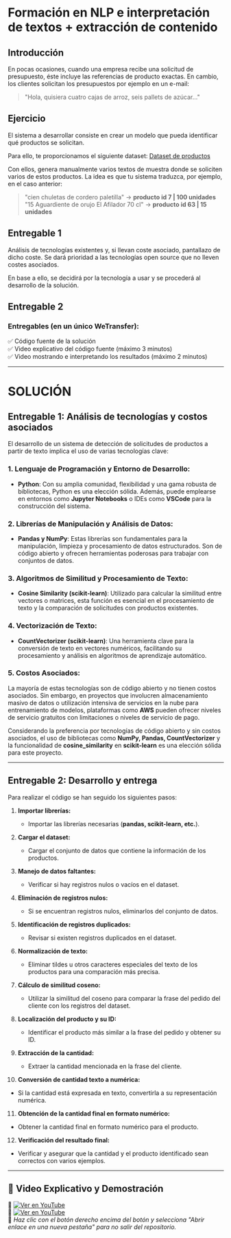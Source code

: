 # **Formación en NLP e interpretación de textos + extracción de contenido**

## **Introducción**

En pocas ocasiones, cuando una empresa recibe una solicitud de presupuesto, éste incluye las referencias de producto exactas. En cambio, los clientes solicitan los presupuestos por ejemplo en un e-mail:

> "Hola, quisiera cuatro cajas de arroz, seis pallets de azúcar..."

## **Ejercicio**

El sistema a desarrollar consiste en crear un modelo que pueda identificar qué productos se solicitan.

Para ello, te proporcionamos el siguiente dataset: [Dataset de productos](https://apioverstand.es/training/dataset_productos.csv)

Con ellos, genera manualmente varios textos de muestra donde se soliciten varios de estos productos. La idea es que tu sistema traduzca, por ejemplo, en el caso anterior:

> "cien chuletas de cordero paletilla" → **producto id 7 | 100 unidades**  
> "15 Aguardiente de orujo El Afilador 70 cl" → **producto id 63 | 15 unidades**

## **Entregable 1**

Análisis de tecnologías existentes y, si llevan coste asociado, pantallazo de dicho coste. Se dará prioridad a las tecnologías open source que no lleven costes asociados.

En base a ello, se decidirá por la tecnología a usar y se procederá al desarrollo de la solución.

## **Entregable 2**

### **Entregables (en un único WeTransfer):**
✅ Código fuente de la solución  
✅ Video explicativo del código fuente (máximo 3 minutos)  
✅ Video mostrando e interpretando los resultados (máximo 2 minutos)  

---

# **SOLUCIÓN**

## **Entregable 1: Análisis de tecnologías y costos asociados**

El desarrollo de un sistema de detección de solicitudes de productos a partir de texto implica el uso de varias tecnologías clave:

### **1. Lenguaje de Programación y Entorno de Desarrollo:**
- **Python**: Con su amplia comunidad, flexibilidad y una gama robusta de bibliotecas, Python es una elección sólida. Además, puede emplearse en entornos como **Jupyter Notebooks** o IDEs como **VSCode** para la construcción del sistema.

### **2. Librerías de Manipulación y Análisis de Datos:**
- **Pandas y NumPy**: Estas librerías son fundamentales para la manipulación, limpieza y procesamiento de datos estructurados. Son de código abierto y ofrecen herramientas poderosas para trabajar con conjuntos de datos.

### **3. Algoritmos de Similitud y Procesamiento de Texto:**
- **Cosine Similarity (scikit-learn)**: Utilizado para calcular la similitud entre vectores o matrices, esta función es esencial en el procesamiento de texto y la comparación de solicitudes con productos existentes.

### **4. Vectorización de Texto:**
- **CountVectorizer (scikit-learn)**: Una herramienta clave para la conversión de texto en vectores numéricos, facilitando su procesamiento y análisis en algoritmos de aprendizaje automático.

### **5. Costos Asociados:**
La mayoría de estas tecnologías son de código abierto y no tienen costos asociados. Sin embargo, en proyectos que involucren almacenamiento masivo de datos o utilización intensiva de servicios en la nube para entrenamiento de modelos, plataformas como **AWS** pueden ofrecer niveles de servicio gratuitos con limitaciones o niveles de servicio de pago.

Considerando la preferencia por tecnologías de código abierto y sin costos asociados, el uso de bibliotecas como **NumPy, Pandas, CountVectorizer** y la funcionalidad de **cosine_similarity** en **scikit-learn** es una elección sólida para este proyecto.

---

## **Entregable 2: Desarrollo y entrega**

Para realizar el código se han seguido los siguientes pasos:

1. **Importar librerías:**  
   - Importar las librerías necesarias (**pandas, scikit-learn, etc.**).

2. **Cargar el dataset:**  
   - Cargar el conjunto de datos que contiene la información de los productos.

3. **Manejo de datos faltantes:**  
   - Verificar si hay registros nulos o vacíos en el dataset.

4. **Eliminación de registros nulos:**  
   - Si se encuentran registros nulos, eliminarlos del conjunto de datos.

5. **Identificación de registros duplicados:**  
   - Revisar si existen registros duplicados en el dataset.

6. **Normalización de texto:**  
   - Eliminar tildes u otros caracteres especiales del texto de los productos para una comparación más precisa.

7. **Cálculo de similitud coseno:**  
   - Utilizar la similitud del coseno para comparar la frase del pedido del cliente con los registros del dataset.

8. **Localización del producto y su ID:**  
   - Identificar el producto más similar a la frase del pedido y obtener su ID.

9. **Extracción de la cantidad:**  
   - Extraer la cantidad mencionada en la frase del cliente.

10. **Conversión de cantidad texto a numérica:**  
   - Si la cantidad está expresada en texto, convertirla a su representación numérica.

11. **Obtención de la cantidad final en formato numérico:**  
   - Obtener la cantidad final en formato numérico para el producto.

12. **Verificación del resultado final:**  
   - Verificar y asegurar que la cantidad y el producto identificado sean correctos con varios ejemplos.

---

## **🎥 Video Explicativo y Demostración**

🔹 [![Ver en YouTube](https://img.shields.io/badge/🎥%20Explicación%20del%20Código-red?logo=youtube&logoColor=white)](https://youtu.be/A0CEHH_zB-k)  
🔹 [![Ver en YouTube](https://img.shields.io/badge/🎥%20Demostración-red?logo=youtube&logoColor=white)](https://youtu.be/ihCvrrKcUKM)  
📌 *Haz clic con el botón derecho encima del botón y selecciona "Abrir enlace en una nueva pestaña" para no salir del repositorio.*


